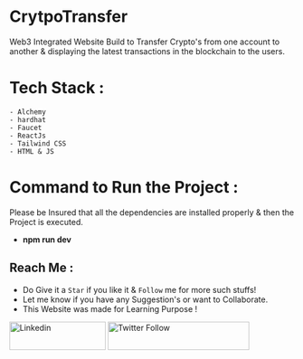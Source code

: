 # CrytpoTransfer

Web3 Integrated Website Build to Transfer Crypto's from one account to another & displaying the latest transactions in the blockchain to the users.

# Tech Stack :
```-Solidity
- Alchemy
- hardhat
- Faucet
- ReactJs
- Tailwind CSS
- HTML & JS
```

# Command to Run the Project :

Please be Insured that all the dependencies are installed properly & then the Project is executed.

- **npm run dev**

## Reach Me :
- Do Give it a `Star` if you like it & `Follow` me for more such stuffs!
- Let me know if you have any Suggestion's or want to Collaborate.
- This Website was made for Learning Purpose ! 


<a href="https://www.linkedin.com/in/chirag-agrawal-770488144/" target="_blank"><img src="https://img.shields.io/badge/LinkedIn-0077B5?style=for-the-badge&logo=linkedin&logoColor=white" alt="Linkedin" style="height: 50px !important;width: 170px !important;" ></a>
<img alt="Twitter Follow" src="https://img.shields.io/twitter/follow/__Raiders?style=social" width="250" height="50">
